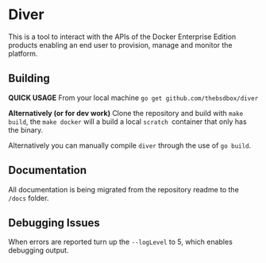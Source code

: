 # Diver

This is a tool to interact with the APIs of the Docker Enterprise Edition products enabling an end user to provision, manage and monitor the platform. 

## Building

**QUICK USAGE** From your local machine `go get github.com/thebsdbox/diver`

**Alternatively (or for dev work)**
Clone the repository and build with `make build`, the `make docker` will a build a local `scratch `container that only has the binary.

Alternatively you can manually compile `diver` through the use of `go build`.

## Documentation

All documentation is being migrated from the repository readme to the `/docs` folder.


## Debugging Issues

When errors are reported turn up the `--logLevel` to 5, which enables debugging output.
